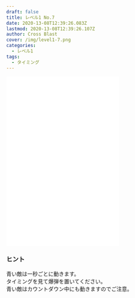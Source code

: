 ```yaml
---
draft: false
title: レベル1 No.7
date: 2020-13-08T12:39:26.083Z
lastmod: 2020-13-08T12:39:26.107Z
author: Cross Blast
cover: /img/level1-7.png
categories:
  - レベル1
tags:
  - タイミング
---
```

<p><iframe style="height: 450px;" src="//fervent-lumiere-0e0ee3.netlify.app/#/blast/level1-7/ja" frameborder="0" scrolling="no" allowfullscreen=""></iframe></p>

### ヒント

青い敵は一秒ごとに動きます。\
タイミングを見て爆弾を置いてください。\
青い敵はカウントダウン中にも動きますのでご注意。